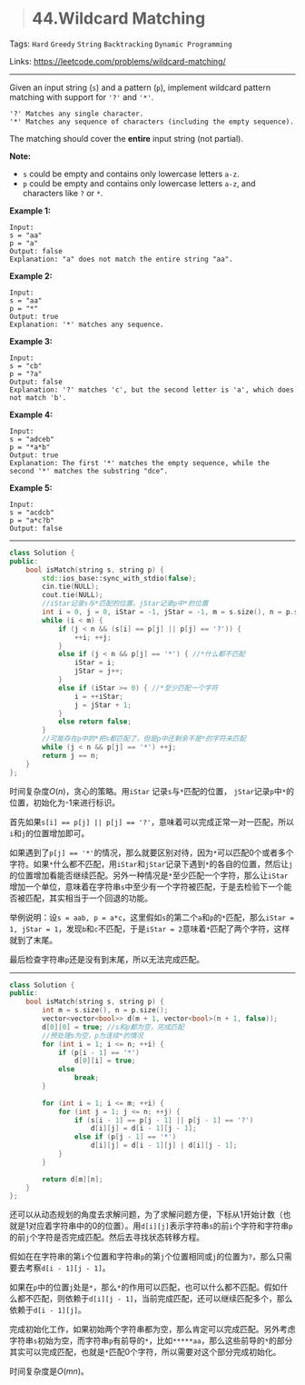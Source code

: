 > # 44.Wildcard Matching

Tags: `Hard` `Greedy` `String` `Backtracking` `Dynamic Programming`

Links: <https://leetcode.com/problems/wildcard-matching/>

-----

Given an input string (`s`) and a pattern (`p`), implement wildcard pattern matching with support for `'?'` and `'*'`.

```
'?' Matches any single character.
'*' Matches any sequence of characters (including the empty sequence).
```

The matching should cover the **entire** input string (not partial).

**Note:**

- `s` could be empty and contains only lowercase letters `a-z`.
- `p` could be empty and contains only lowercase letters `a-z`, and characters like `?` or `*`.

**Example 1:**

```
Input:
s = "aa"
p = "a"
Output: false
Explanation: "a" does not match the entire string "aa".
```

**Example 2:**

```
Input:
s = "aa"
p = "*"
Output: true
Explanation: '*' matches any sequence.
```

**Example 3:**

```
Input:
s = "cb"
p = "?a"
Output: false
Explanation: '?' matches 'c', but the second letter is 'a', which does not match 'b'.
```

**Example 4:**

```
Input:
s = "adceb"
p = "*a*b"
Output: true
Explanation: The first '*' matches the empty sequence, while the second '*' matches the substring "dce".
```

**Example 5:**

```
Input:
s = "acdcb"
p = "a*c?b"
Output: false
```

----

```c++
class Solution {
public:
    bool isMatch(string s, string p) {
        std::ios_base::sync_with_stdio(false);
        cin.tie(NULL);
        cout.tie(NULL);
        //iStar记录s与*匹配的位置，jStar记录p中*的位置
        int i = 0, j = 0, iStar = -1, jStar = -1, m = s.size(), n = p.size();
        while (i < m) {
            if (j < n && (s[i] == p[j] || p[j] == '?')) {
                ++i; ++j;
            } 
            else if (j < n && p[j] == '*') { //*什么都不匹配
                iStar = i;
                jStar = j++;
            } 
            else if (iStar >= 0) { //*至少匹配一个字符
                i = ++iStar;
                j = jStar + 1;
            } 
            else return false;
        }
        //可能存在p中的*把s都匹配了，但是p中还剩余不是*的字符未匹配
        while (j < n && p[j] == '*') ++j;
        return j == n;
    }
};
```

时间复杂度$O(n)$，贪心的策略。用`iStar` 记录`s`与`*`匹配的位置， `jStar`记录`p`中`*`的位置，初始化为-1来进行标识。

首先如果`s[i] == p[j] || p[j] == '?'`，意味着可以完成正常一对一匹配，所以`i`和`j`的位置增加即可。

如果遇到了`p[j] == '*'`的情况，那么就要区别对待，因为`*`可以匹配0个或者多个字符。如果`*`什么都不匹配，用`iStar`和`jStar`记录下遇到`*`的各自的位置，然后让`j`的位置增加看能否继续匹配。另外一种情况是`*`至少匹配一个字符，那么让`iStar`增加一个单位，意味着在字符串`s`中至少有一个字符被匹配，于是去检验下一个能否被匹配，其实相当于一个回退的功能。

举例说明：设`s = aab, p = a*c`，这里假如`s`的第二个`a`和`p`的`*`匹配，那么`iStar = 1, jStar = 1`，发现`b`和`c`不匹配，于是`iStar = 2`意味着`*`匹配了两个字符，这样就到了末尾。

最后检查字符串`p`还是没有到末尾，所以无法完成匹配。

----

```c++
class Solution {
public:
    bool isMatch(string s, string p) {
        int m = s.size(), n = p.size();
        vector<vector<bool>> d(m + 1, vector<bool>(n + 1, false));
        d[0][0] = true; //s和p都为空，完成匹配
        //预处理s为空，p为连续*的情况
        for (int i = 1; i <= n; ++i) {
            if (p[i - 1] == '*')
                d[0][i] = true;
            else 
                break;
        }
        
        for (int i = 1; i <= m; ++i) {
            for (int j = 1; j <= n; ++j) {
                if (s[i - 1] == p[j - 1] || p[j - 1] == '?')
                    d[i][j] = d[i - 1][j - 1];
                else if (p[j - 1] == '*')
                    d[i][j] = d[i - 1][j] | d[i][j - 1];
            }
        }
        
        return d[m][n];
    }
};
```

还可以从动态规划的角度去求解问题，为了求解问题方便，下标从1开始计数（也就是1对应着字符串中的0的位置）。用`d[i][j]`表示字符串`s`的前`i`个字符和字符串`p`的前`j`个字符是否完成匹配。然后去寻找状态转移方程。

假如在在字符串的第`i`个位置和字符串`p`的第`j`个位置相同或`j`的位置为`?`，那么只需要去考察`d[i - 1][j - 1]`。

如果在`p`中的位置`j`处是`*`，那么`*`的作用可以匹配，也可以什么都不匹配。假如什么都不匹配，则依赖于`d[i][j - 1]`，当前完成匹配，还可以继续匹配多个，那么依赖于`d[i - 1][j]`。

完成初始化工作，如果初始两个字符串都为空，那么肯定可以完成匹配。另外考虑字符串`s`初始为空，而字符串`p`有前导的`*`，比如`*****aa`，那么这些前导的`*`的部分其实可以完成匹配，也就是`*`匹配0个字符，所以需要对这个部分完成初始化。

时间复杂度是$O(mn)​$。